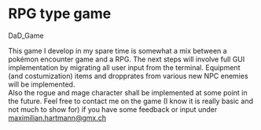 # RPG type game
DaD_Game

This game I develop in my spare time is somewhat a mix between a pokémon encounter game and a RPG.
The next steps will involve full GUI implementation by migrating all user input from the terminal.
Equipment (and costumization) items and dropprates from various new NPC enemies will be implemented.  
Also the rogue and mage character shall be implemented at some point in the future.
Feel free to contact me on the game (I know it is really basic and not much to show for) if you have 
some feedback or input under maximilian.hartmann@gmx.ch
